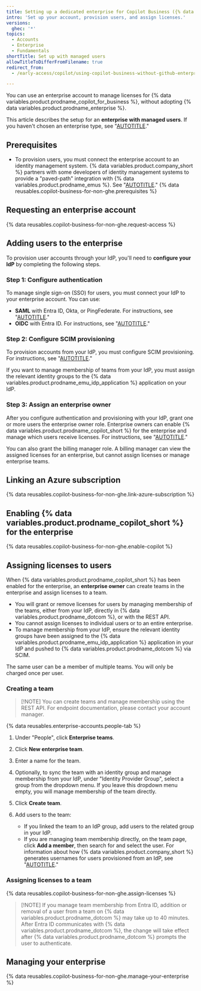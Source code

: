 ```yaml
---
title: Setting up a dedicated enterprise for Copilot Business ({% data variables.product.prodname_emus %})
intro: 'Set up your account, provision users, and assign licenses.'
versions:
  ghec: '*'
topics:
  - Accounts
  - Enterprise
  - Fundamentals
shortTitle: Set up with managed users
allowTitleToDifferFromFilename: true
redirect_from:
  - /early-access/copilot/using-copilot-business-without-github-enterprise-managed-users

---
```


You can use an enterprise account to manage licenses for {% data variables.product.prodname_copilot_for_business %}, without adopting {% data variables.product.prodname_enterprise %}.

This article describes the setup for an **enterprise with managed users**. If you haven't chosen an enterprise type, see "[AUTOTITLE](/admin/copilot-business-only/about-enterprise-accounts-for-copilot-business)."

## Prerequisites

* To provision users, you must connect the enterprise account to an identity management system. {% data variables.product.company_short %} partners with some developers of identity management systems to provide a "paved-path" integration with {% data variables.product.prodname_emus %}. See "[AUTOTITLE](/admin/identity-and-access-management/understanding-iam-for-enterprises/about-enterprise-managed-users#identity-management-systems)."
{% data reusables.copilot-business-for-non-ghe.prerequisites %}

## Requesting an enterprise account

{% data reusables.copilot-business-for-non-ghe.request-access %}

## Adding users to the enterprise

To provision user accounts through your IdP, you'll need to **configure your IdP** by completing the following steps.

### Step 1: Configure authentication

To manage single sign-on (SSO) for users, you must connect your IdP to your enterprise account. You can use:
* **SAML** with Entra ID, Okta, or PingFederate. For instructions, see "[AUTOTITLE](/admin/identity-and-access-management/configuring-authentication-for-enterprise-managed-users/configuring-saml-single-sign-on-for-enterprise-managed-users)."
* **OIDC** with Entra ID. For instructions, see "[AUTOTITLE](/admin/identity-and-access-management/configuring-authentication-for-enterprise-managed-users/configuring-oidc-for-enterprise-managed-users)."

### Step 2: Configure SCIM provisioning

To provision accounts from your IdP, you must configure SCIM provisioning. For instructions, see "[AUTOTITLE](/admin/identity-and-access-management/provisioning-user-accounts-for-enterprise-managed-users/configuring-scim-provisioning-for-enterprise-managed-users)."

If you want to manage membership of teams from your IdP, you must assign the relevant identity groups to the {% data variables.product.prodname_emu_idp_application %} application on your IdP.

### Step 3: Assign an enterprise owner

After you configure authentication and provisioning with your IdP, grant one or more users the enterprise owner role. Enterprise owners can enable {% data variables.product.prodname_copilot_short %} for the enterprise and manage which users receive licenses. For instructions, see "[AUTOTITLE](/admin/identity-and-access-management/provisioning-user-accounts-for-enterprise-managed-users/configuring-scim-provisioning-for-enterprise-managed-users#assigning-users-and-groups)."

You can also grant the billing manager role. A billing manager can view the assigned licenses for an enterprise, but cannot assign licenses or manage enterprise teams.

## Linking an Azure subscription

{% data reusables.copilot-business-for-non-ghe.link-azure-subscription %}

## Enabling {% data variables.product.prodname_copilot_short %} for the enterprise

{% data reusables.copilot-business-for-non-ghe.enable-copilot %}

## Assigning licenses to users

When {% data variables.product.prodname_copilot_short %} has been enabled for the enterprise, an **enterprise owner** can create teams in the enterprise and assign licenses to a team.

* You will grant or remove licenses for users by managing membership of the teams, either from your IdP, directly in {% data variables.product.prodname_dotcom %}, or with the REST API.
* You cannot assign licenses to individual users or to an entire enterprise.
* To manage membership from your IdP, ensure the relevant identity groups have been assigned to the {% data variables.product.prodname_emu_idp_application %} application in your IdP and pushed to {% data variables.product.prodname_dotcom %} via SCIM.

The same user can be a member of multiple teams. You will only be charged once per user.

### Creating a team

> [!NOTE] You can create teams and manage membership using the REST API. For endpoint documentation, please contact your account manager.

{% data reusables.enterprise-accounts.people-tab %}
1. Under "People", click **Enterprise teams**.
1. Click **New enterprise team**.
1. Enter a name for the team.
1. Optionally, to sync the team with an identity group and manage membership from your IdP, under "Identity Provider Group", select a group from the dropdown menu. If you leave this dropdown menu empty, you will manage membership of the team directly.
1. Click **Create team**.
1. Add users to the team:

   * If you linked the team to an IdP group, add users to the related group in your IdP.
   * If you are managing team membership directly, on the team page, click **Add a member**, then search for and select the user. For information about how {% data variables.product.company_short %} generates usernames for users provisioned from an IdP, see "[AUTOTITLE](/admin/identity-and-access-management/iam-configuration-reference/username-considerations-for-external-authentication#about-usernames-for-managed-user-accounts)."

### Assigning licenses to a team

{% data reusables.copilot-business-for-non-ghe.assign-licenses %}

> [!NOTE] If you manage team membership from Entra ID, addition or removal of a user from a team on {% data variables.product.prodname_dotcom %} may take up to 40 minutes. After Entra ID communicates with {% data variables.product.prodname_dotcom %}, the change will take effect after {% data variables.product.prodname_dotcom %} prompts the user to authenticate.

## Managing your enterprise

{% data reusables.copilot-business-for-non-ghe.manage-your-enterprise %}
